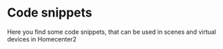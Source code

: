 # Code snippets
Here you find some code snippets, that can be used in scenes and virtual devices in Homecenter2
